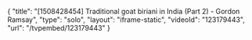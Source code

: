 {
    "title": "[1508428454] Traditional goat biriani in India (Part 2) - Gordon Ramsay",
    "type": "solo",
    "layout": "iframe-static",
    "videoId": "123179443",
    "url": "\/tvpembed\/123179443"
}
